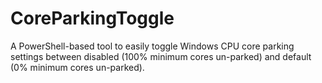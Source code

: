 # CoreParkingToggle
A PowerShell-based tool to easily toggle Windows CPU core parking settings between disabled (100% minimum cores un-parked) and default (0% minimum cores un-parked).
